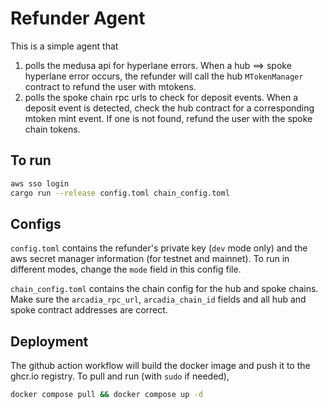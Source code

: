 # Refunder Agent

This is a simple agent that
1. polls the medusa api for hyperlane errors. When a hub $\implies$ spoke hyperlane error occurs, the refunder will call the hub `MTokenManager` contract to refund the user with mtokens.
2. polls the spoke chain rpc urls to check for deposit events. When a deposit event is detected, check the hub contract for a corresponding mtoken mint event. If one is not found, refund the user with the spoke chain tokens.

## To run

```bash
aws sso login
cargo run --release config.toml chain_config.toml
```

## Configs

`config.toml` contains the refunder's private key (`dev` mode only) and the aws secret manager information (for testnet and mainnet). To run in different modes, change the `mode` field in this config file.

`chain_config.toml` contains the chain config for the hub and spoke chains. Make sure the `arcadia_rpc_url`, `arcadia_chain_id` fields and all hub and spoke contract addresses are correct.

## Deployment

The github action workflow will build the docker image and push it to the ghcr.io registry. To pull and run (with `sudo` if needed),

```bash
docker compose pull && docker compose up -d
```



